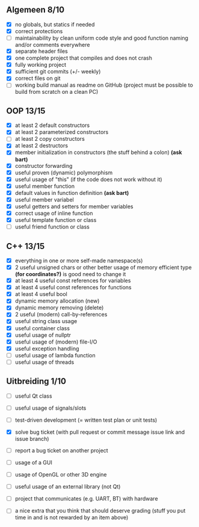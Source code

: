 ## Algemeen 8/10

- [x] no globals, but statics if needed
- [x] correct protections
- [ ] maintainability by clean uniform code style and good function naming and/or comments everywhere
- [x] separate header files
- [x] one complete project that compiles and does not crash
- [x] fully working project
- [x] sufficient git commits (+/- weekly)
- [x] correct files on git
- [ ] working build manual as readme on GitHub (project must be possible to build from scratch on a clean PC)

## OOP 13/15
- [x] at least 2 default constructors
- [x] at least 2 parameterized constructors
- [ ] at least 2 copy constructors 
- [x] at least 2 destructors
- [X] member initialization in constructors (the stuff behind a colon) **(ask bart)**
- [x] constructor forwarding
- [x] useful proven (dynamic) polymorphism
- [x] useful usage of "this" (if the code does not work without it)
- [x] useful member function
- [x] default values in function definition **(ask bart)**
- [x] useful member variabel
- [x] useful getters and setters for member variables
- [x] correct usage of inline function
- [X] useful template function or class
- [ ] useful friend function or class

## C++ 13/15
- [x] everything in one or more self-made namespace(s)
- [x] 2 useful unsigned chars or other better usage of memory efficient type **(for coordinates?)** is good need to change it 
- [x] at least 4 useful const references for variables
- [x] at least 4 useful const references for functions
- [x] at least 4 useful bool
- [x] dynamic memory allocation (new)
- [x] dynamic memory removing (delete)
- [X] 2 useful (modern) call-by-references 
- [x] useful string class usage 
- [X] useful container class
- [x] useful usage of nullptr
- [x] useful usage of (modern) file-I/O 
- [x] useful exception handling
- [ ] useful usage of lambda function
- [ ] useful usage of threads
## Uitbreiding 1/10
- [ ] useful Qt class
- [ ] useful usage of signals/slots
- [ ] test-driven development (= written test plan or unit tests)
- [x] solve bug ticket (with pull request or commit message issue link and issue branch)
- [ ] report a bug ticket on another project
- [ ] usage of a GUI
- [ ] usage of OpenGL or other 3D engine
- [ ] useful usage of an external library (not Qt)
- [ ] project that communicates (e.g. UART, BT) with hardware
- [ ] a nice extra that you think that should deserve grading (stuff you put time in and is not rewarded by an item above)

